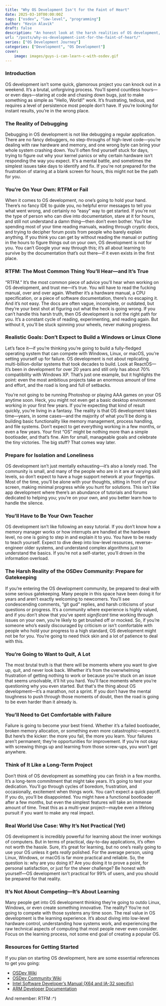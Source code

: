 ```yaml
---
title: "Why OS Development Isn't for the Faint of Heart"
date: 2025-03-10T00:00:00Z
tags: ["osdev", "low-level", "programming"]
author: "Kevin Alavik"
draft: false 
description: "An honest look at the harsh realities of OS development, from debugging to isolation."
url: "/posts/why-os-development-isnt-for-the-faint-of-heart/"
series: ["OS Development Journey"]
categories: ["Development", "OS Development"]
cover:
    image: images/guys-i-can-learn-c-with-osdev.gif
---
```


### Introduction

OS development isn’t some quick, glamorous project you can knock out in a weekend. It’s a brutal, unforgiving process. You’ll spend countless hours—or even days—staring at code and chasing down bugs, just to make something as simple as "Hello, World!" work. It’s frustrating, tedious, and requires a level of persistence most people don’t have. If you’re looking for instant results, you’re in the wrong place.

### The Reality of Debugging

Debugging in OS development is not like debugging a regular application. There are no fancy debuggers, no step-throughs of high-level code—you’re dealing with raw hardware and memory, and one wrong byte can bring your whole system crashing down. You'll often find yourself stuck for days, trying to figure out why your kernel panics or why certain hardware isn’t responding the way you expect. It's a mental battle, and sometimes the simplest issues take days to identify and fix. If you're not prepared for the frustration of staring at a blank screen for hours, this might not be the path for you.

### You’re On Your Own: RTFM or Fail

When it comes to OS development, no one’s going to hold your hand. There’s no fancy IDE to guide you, no helpful error messages to tell you what went wrong, and certainly no “easy” way to get started. If you’re not the type of person who can dive into documentation, stare at it for hours, and still not understand a damn thing—then don’t even bother. You’ll be spending most of your time reading manuals, wading through cryptic docs, and trying to decipher forum posts from people who barely explain anything. If you think you can get by without reading the manual or putting in the hours to figure things out on your own, OS development is not for you. You can’t Google your way through this; it’s all about learning to survive by the documentation that’s out there—if it even exists in the first place.

### RTFM: The Most Common Thing You’ll Hear—and It’s True

“RTFM.” It’s the most common piece of advice you’ll hear when working on OS development, and trust me—it’s true. You will have to read the fucking manual, over and over again. Whether it’s a hardware manual, a CPU specification, or a piece of software documentation, there’s no escaping it. And it’s not easy. The docs are often vague, incomplete, or outdated, but they’re your best shot at figuring out what the heck is going wrong. If you can’t handle this harsh truth, then OS development is not the right path for you. It’s a constant cycle of reading, experimenting, and reading again. But without it, you’ll be stuck spinning your wheels, never making progress.

### Realistic Goals: Don’t Expect to Build a Windows or Linux Clone

Let’s face it—if you’re thinking you’re going to build a fully-fledged operating system that can compete with Windows, Linux, or macOS, you’re setting yourself up for failure. OS development is not about replicating multi-billion-dollar systems that took decades to build. Look at ReactOS—it’s been in development for over 20 years and still only has about 70% compatibility with Windows XP. That’s just one example, but it highlights the point: even the most ambitious projects take an enormous amount of time and effort, and the road is long and full of setbacks.

You’re not going to be running Photoshop or playing AAA games on your OS anytime soon. Heck, you might not even get a basic desktop environment working in your first few years. If you’re expecting that kind of result quickly, you’re living in a fantasy. The reality is that OS development takes time—years, in some cases—and the majority of what you’ll be doing is building basic functionality like memory management, process handling, and file systems. Don’t expect to get everything working in a few months, or even a few years. Your first “OS” might be nothing more than a simple bootloader, and that’s fine. Aim for small, manageable goals and celebrate the tiny victories. The big stuff? That comes way later.

### Prepare for Isolation and Loneliness

OS development isn’t just mentally exhausting—it’s also a lonely road. The community is small, and many of the people who are in it are at varying skill levels, so don’t expect to have a huge support network at your fingertips. Most of the time, you’ll be alone with your thoughts, sitting in front of your screen, making minimal progress while you hunt for solutions. This isn’t like app development where there’s an abundance of tutorials and forums dedicated to helping you; you’re on your own, and you better learn how to handle the silence.

### You’ll Have to Be Your Own Teacher

OS development isn’t like following an easy tutorial. If you don’t know how a memory manager works or how interrupts are handled at the hardware level, no one is going to step in and explain it to you. You have to be ready to teach yourself. Expect to dive deep into low-level resources, reverse-engineer older systems, and understand complex algorithms just to understand the basics. If you’re not a self-starter, you’ll drown in the information overload.

### The Harsh Reality of the OSDev Community: Prepare for Gatekeeping

If you’re entering the OS development community, be prepared to deal with some serious gatekeeping. Many people in this space have been doing it for years and aren’t exactly welcoming to newcomers. You’ll see condescending comments, “git gud” replies, and harsh criticisms of your questions or progress. It’s a community where experience is highly valued, and if you don’t show that you’ve spent *significant* time working through issues on your own, you’re likely to get brushed off or mocked. So, if you’re someone who’s easily discouraged by criticism or isn’t comfortable with people who hold your progress to a high standard, OS development might not be for you. You’re going to need thick skin and a lot of patience to deal with this.

### You’re Going to Want to Quit, A Lot

The most brutal truth is that there will be moments where you want to give up, quit, and never look back. Whether it’s from the overwhelming frustration of getting nothing to work or because you're stuck on an issue that seems unsolvable, it’ll hit you hard. You’ll face moments where you’re questioning why you even started. But that's the thing about OS development—it’s a marathon, not a sprint. If you don’t have the mental toughness to push through those moments of doubt, then the road is going to be even harder than it already is.

### You’ll Need to Get Comfortable with Failure

Failure is going to become your best friend. Whether it’s a failed bootloader, broken memory allocation, or something even more catastrophic—expect it. But here’s the kicker: the more you fail, the more you learn. Your failures aren’t permanent; they’re opportunities for improvement. If you’re not okay with screwing things up and learning from those screw-ups, you won’t get anywhere.

### Think of It Like a Long-Term Project

Don’t think of OS development as something you can finish in a few months. It’s a long-term commitment that might take years. It’s going to test your dedication. You’ll go through cycles of boredom, frustration, and occasionally, excitement when things work. You can’t expect a quick payoff. If you do, you’ll be disappointed. You might have a functional bootloader after a few months, but even the simplest features will take an immense amount of time. Treat this as a multi-year project—maybe even a lifelong pursuit if you want to make any real impact.

### Real World Use Case: Why It’s Not Practical (Yet)

OS development is incredibly powerful for learning about the inner workings of computers. But in terms of practical, day-to-day applications, it’s often not worth the hassle. Sure, it’s great for learning, but no one’s really going to use your OS unless it gets *really* polished. For the average person, using Linux, Windows, or macOS is far more practical and reliable. So, the question is: why are you doing it? Are you doing it to prove a point, for personal satisfaction, or just for the sheer challenge? Be honest with yourself—OS development isn’t practical for 99% of users, and you should be prepared for that reality.

### It’s Not About Competing—It’s About Learning

Many people get into OS development thinking they’re going to outdo Linux, Windows, or even create something innovative. The reality? You’re not going to compete with those systems any time soon. The real value in OS development is the learning experience. It’s about diving into low-level hardware control, understanding how systems work, and experiencing the raw technical aspects of computing that most people never even consider. Focus on the learning process, not some end goal of creating a popular OS.

### Resources for Getting Started

If you plan on starting OS development, here are some essential references to get you going:

- [OSDev Wiki](https://wiki.osdev.org/)
- [OSDev Community Wiki](https://osdev.wiki/)
- [Intel Software Developer’s Manual (X64 and IA-32 specific)](https://www.intel.com/content/www/us/en/developer/articles/technical/intel-sdm.html)
- [ARM Developer Documentation](https://developer.arm.com/documentation)

And remember: RTFM :^)
